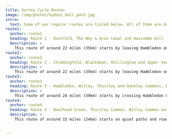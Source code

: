 ```yaml
---
title: Surrey Cycle Routes
image: /img/photos/hydons_ball_path.jpg
intro: 
  text: Some of our regular routes are listed below. All of them are downloadable via a GPX file to your GPS device or smartphone.
route1:
  anchor: route1
  heading: Route 1 - Dunsfold, The Wey & Arun Canal and Hascombe Hill (3.5 to 4 hours)
  description: >
    This route of around 22 miles (35km) starts by leaving Hambledon on a quiet country road where you can get used to your bike. Then heads into the woods south of Dunsfold, before following the Wey & Arun canal north through some wonderful quiet countryside to the Three Compasses pub. From there we'll head north to do a circuit of Hascombe Hill ending at The White Horse in Hascombe. Finally we'll climb up onto the Greensand Way to return to Hambledon. Around 80% of the route is off-road and the total ascent is 517m.
route2:
  anchor: route2
  heading: Route 2 - Chiddingfold, Blackdown, Shillinglee and Upper Vann (3.5 to 4 hours)
  description: >
    This route of around 22 miles (35km) starts by leaving Hambledon on a back road to Chiddingfold where you can get used to your bike. Then heads up Blackdown for some of the best views in the South of England, before heading down to the quintessential English village of Lurgashall and the Noah's Ark pub. From there we'll head north through woodland through Shillinglee. Finally we'll climb up to the hidden hamlet of Upper Vann to return to Hambledon. Around 70% of the route is off-road and the total ascent is 611m.
route3:
  anchor: route3
  heading: Route 3 - Hambledon, Witley, Thursley and Hankley Commons, Devil's Punchbowl, Chiddingfold, Dunsfold and Upper Vann (3.5 to 4 hours)
  description: >
    This route of around 24 miles (39km) starts by crossing Hambledon Common where you can get used to your bike. Then across Witley, Thursley and Hankley Commons. From Hankley Common we'll head south to the Devil's Punchbowl and up Gibbet Hill, then drop down to Grayswood. A cross-country route to Chiddingfold and then on to Dunsfold. From Dunsfold we'll take a scenic route around the back of Vann House. Finally we'll climb up to the hidden hamlet of Upper Vann to return to Hambledon. Around 80% of the route is off-road and the total ascent is 619m.
route4:
  anchor: route4
  heading: Route 4 - Bowlhead Green, Thursley Common, Witley Common and Busses Common (2 to 2.5 hours)
  description: >
    This route of around 15 miles (24km) starts on quiet paths and roads to Bowlhead Green. Then follows bridleways around Thursley National Nature Reserve. From there the route crosses over into Witley Common and returns to Hambledon via Busses Common. Around 70% of the route is off-road and the total ascent is 363m.


---
```


